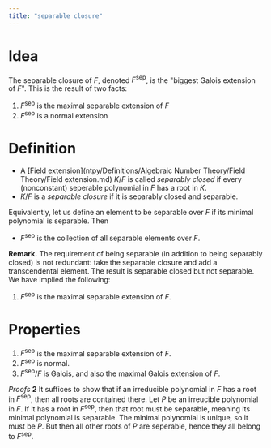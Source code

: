 ```yaml
---
title: "separable closure"
---
```


# Idea
The separable closure of $F$, denoted $F^\text{sep}$, is the "biggest Galois extension of $F$". This is the result of two facts:
1. $F^\text{sep}$ is the maximal separable extension of $F$
2. $F^\text{sep}$ is a normal extension

# Definition
- A [Field extension](ntpy/Definitions/Algebraic Number Theory/Field Theory/Field extension.md) $K/F$ is called *separably closed* if every (nonconstant) seperable polynomial in $F$ has a root in $K$.
- $K/F$ is a *separable closure* if it is separably closed and separable.

Equivalently, let us define an element to be separable over $F$ if its minimal polynomial is separable. Then
- $F^\text{sep}$ is the collection of all separable elements over $F$.

**Remark.** The requirement of being separable (in addition to being separably closed) is not redundant: take the separable closure and add a transcendental element. The result is separable closed but not separable. We have implied the following:
1. $F^\text{sep}$ is the maximal separable extension of $F$.

# Properties
1. $F^\text{sep}$ is the maximal separable extension of $F$.
2. $F^\text{sep}$ is normal.
3. $F^\text{sep}/F$ is Galois, and also the maximal Galois extension of $F$.

*Proofs*
**2**
It suffices to show that if an irreducible polynomial in $F$ has a root in $F^\text{sep}$, then all roots are contained there. Let $P$ be an irreucible polynomial in $F$. If it has a root in $F^\text{sep}$, then that root must be separable, meaning its minimal polynomial is separable. The minimal polynomial is unique, so it must be $P$. But then all other roots of $P$ are seperable, hence they all belong to $F^\text{sep}$.




